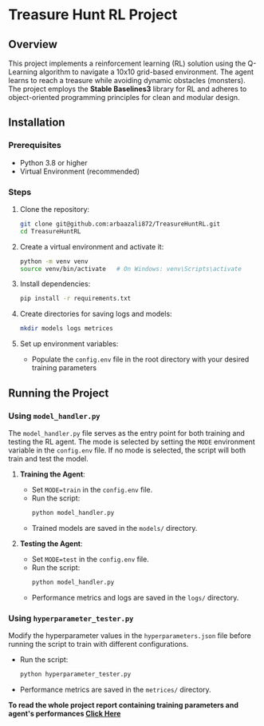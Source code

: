 # Treasure Hunt RL Project

## Overview

This project implements a reinforcement learning (RL) solution using the Q-Learning algorithm to navigate a 10x10 grid-based environment. The agent learns to reach a treasure while avoiding dynamic obstacles (monsters). The project employs the **Stable Baselines3** library for RL and adheres to object-oriented programming principles for clean and modular design.


## Installation

### Prerequisites
- Python 3.8 or higher
- Virtual Environment (recommended)

### Steps

1. Clone the repository:
    ```bash
    git clone git@github.com:arbaazali872/TreasureHuntRL.git
    cd TreasureHuntRL
    ```

2. Create a virtual environment and activate it:
    ```bash
    python -m venv venv
    source venv/bin/activate   # On Windows: venv\Scripts\activate
    ```

3. Install dependencies:
    ```bash
    pip install -r requirements.txt
    ```

4. Create directories for saving logs and models:
    ```bash
    mkdir models logs metrices     
    ```

5. Set up environment variables:
    - Populate the `config.env` file in the root directory with your desired training parameters

## Running the Project

### Using `model_handler.py`
The `model_handler.py` file serves as the entry point for both training and testing the RL agent. The mode is selected by setting the `MODE` environment variable in the `config.env` file. If no mode is selected, the script will both train and test the model.

1. **Training the Agent**:
    - Set `MODE=train` in the `config.env` file.
    - Run the script:
      ```bash
      python model_handler.py
      ```
    - Trained models are saved in the `models/` directory.

2. **Testing the Agent**:
    - Set `MODE=test` in the `config.env` file.
    - Run the script:
      ```bash
      python model_handler.py
      ```
    - Performance metrics and logs are saved in the `logs/` directory.

### Using `hyperparameter_tester.py`
Modify the hyperparameter values in the `hyperparameters.json` file before running the script to train with different configurations.

- Run the script:
    
    ```bash
    python hyperparameter_tester.py
    ```

- Performance metrics are saved in the `metrices/` directory.

**To read the whole project report containing training parameters and agent's performances [Click Here](https://drive.google.com/file/d/1p2NEh5vgCc4G6sPDBMinKrgSnWGy9SAP/view?usp=sharing)**
